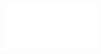 <div class="embed-responsive embed-responsive-16by9">
    <iframe class="embed-responsive-item" src="//ok.ru/videoembed/1260259188439?nochat=1&autoplay=1" frameborder="0" allow="autoplay" allowfullscreen></iframe>
</div>